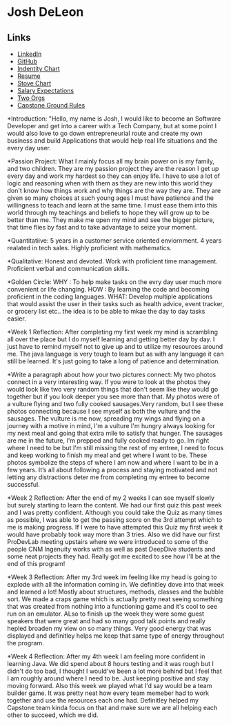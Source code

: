 # Josh DeLeon

## Links 

* [LinkedIn](https://www.linkedin.com/in/jodeleon95/)
* [GitHub](https:www.github.com/JoDeleon95)
* [Indentity Chart](https://docs.google.com/drawings/d/1wgQIBFDlIgrJ8smlMjQXRhjZJ97nAxANBm4EG9qoBFw/edit?usp=sharing)
* [Resume](Resume-3.pdf)
* [Stove Chart](https://docs.google.com/document/d/1T272SYcMyxS7CPS8hGgjJpX7BWEcc9HOWSi2-V2i51c/edit?usp=sharing)
* [Salary Expectations](Salary-Expectations)
* [Two Orgs](Two-Organizations)
* [Capstone Ground Rules](GroundRulesforCapstoneProject.pdf)

*Introduction:
"Hello, my name is Josh, I would like to become an Software Developer and get into a career with a Tech Company, but at some point I would also love to go down entrepreneurial route and create my own business and build Applications that would help real life situations and the every day user.

*Passion Project:
What I mainly focus all my brain power on is my family, and two children. They are my passion project they are the reason I get up every day and work my hardest so they can enjoy life. I have to use a lot of logic and reasoning when with them as they are new into this world they don't know how things work and why things are the way they are. They are given so many choices at such young ages I must have patience and the willingness to teach and learn at the same time. I must ease them into this world through my teachings and beliefs to hope they will grow up to be better than me. They make me open my mind and see the bigger picture, that time flies by fast and to take advantage to seize your moment.

*Quantitatiive:
5 years in a customer service oriented enviornment.
4 years realated in tech sales.
Highly proficient with mathematics.

*Qualitative:
Honest and devoted.
Work with proficient time management.
Proficient verbal and communication skills.

*Golden Circle:
WHY :  To help make tasks on the evry day user much more convenient or life changing.
HOW : By learning the code and becoming proficient in the coding languages.
WHAT: Develop multiple applications that would assist the user in their tasks such as health advice, event tracker, or grocery list etc.. the idea is to be able to mkae the day to day tasks easier.

*Week 1 Reflection:
After completing my first week my mind is scrambling all over the place but I do myself learning and getting better day by day. I just have to remind myself not to give up and to utilize my resources around me. The java language is very tough to learn but as with any language it can still be learned. It's just going to take a long of patience and determination.

*Write a paragraph about how your two pictures connect:
My two photos connect in a very interesting way. If you were to look at the photos they would look like two very random things that don't seem like they would go together but if you look deeper you see more than that. My photos were of a vulture flying and two fully cooked sausages.Very random, but I see these photos connecting because I see myself as both the vulture and the sausages. The vulture is me now, spreading my wings and flying on a journey with a motive in mind, I'm a vulture I'm hungry always looking for my next meal and going that extra mile to satisfy that hunger. The sausages are me in the future, I'm prepped and fully cooked ready to go. Im right where I need to be but I'm still missing the rest of my entree, I need to focus and keep working to finish my meal and get where I want to be. These photos symbolize the steps of where I am now and where I want to be in a few years. It’s all about following a process and staying motivated and not letting any distractions deter me from completing my entree to become successful.

*Week 2 Reflection:
After the end of my 2 weeks I can see myself slowly but surely starting to learn the content. We had our first quiz this past week and I was pretty confident. Although you could take the Quiz as many times as possible, I was able to get the passing score on the 3rd attempt which to me is making progress. If I were to have attempted this Quiz my first week it would have probably took way more than 3 tries. Also we did have our first ProDevLab meeting upstairs where we were introduced to some of the people CNM Ingenuity works with as well as past DeepDive students and some neat projects they had. Really got me excited to see how I'll be at the end of this program!


*Week 3 Reflection:
After my 3rd week im feeling like my head is going to explode with all the information coming in. We definitley dove into that week and learned a lot! Mostly about structures, methods, classes and the bubble sort. We made a craps game which is actually pretty neat seeing something that was created from nothing into a functioning game and it's cool to see run on an emulator. ALso to finish up the week they were some guest speakers that were great and had so many good talk points and really hepled broaden my view on so many things. Very good energy that was displayed and definitley helps me keep that same type of energy throughout the program.


*Week 4 Reflection:
After my 4th week I am feeling more confident in learning Java. We did spend about 8 hours testing and it was rough but I didn't do too bad, I thought I would've been a lot more behind but I feel that I am roughly around where I need to be. Just keeping positive and stay moving forward. Also this week we played what I'd say would be a team builder game. It was pretty neat how every team memeber had to work together and use the resources each one had. Definitley helped my Capstone team kinda focus on that and make sure we are all helping each other to succeed, which we did.

 
